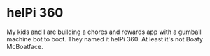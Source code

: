 # helPi 360
My kids and I are building a chores and rewards app with a gumball machine bot to boot. They named it helPi 360. At least it's not Boaty McBoatface.
